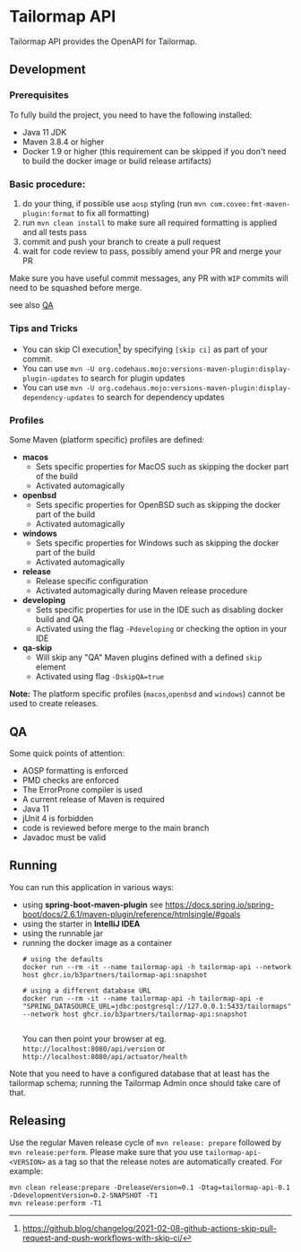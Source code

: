 # Tailormap API

Tailormap API provides the OpenAPI for Tailormap.

## Development

### Prerequisites

To fully build the project, you need to have the following installed:

- Java 11 JDK
- Maven 3.8.4 or higher
- Docker 1.9 or higher (this requirement can be skipped if you don't need to build the docker image or build release artifacts)

### Basic procedure:

1. do your thing, if possible use `aosp` styling (run `mvn com.coveo:fmt-maven-plugin:format` to fix all formatting)
2. run `mvn clean install` to make sure all required formatting is applied and all tests pass
3. commit and push your branch to create a pull request
4. wait for code review to pass, possibly amend your PR and merge your PR

Make sure you have useful commit messages, any PR with `WIP` commits will need 
to be squashed before merge.

see also [QA](#QA)

### Tips and Tricks

* You can skip CI execution[^1] by specifying `[skip ci]` as part of your commit.
* You can use `mvn -U org.codehaus.mojo:versions-maven-plugin:display-plugin-updates` to search for plugin updates
* You can use `mvn -U org.codehaus.mojo:versions-maven-plugin:display-dependency-updates` to search for dependency updates

### Profiles

Some Maven (platform specific) profiles are defined:

* **macos**
    - Sets specific properties for MacOS such as skipping the docker part of the build
    - Activated automagically
* **openbsd**
  - Sets specific properties for OpenBSD such as skipping the docker part of the build
  - Activated automagically
* **windows**
    - Sets specific properties for Windows such as skipping the docker part of the build
    - Activated automagically
* **release**
    - Release specific configuration
    - Activated automagically during Maven release procedure
* **developing**
    - Sets specific properties for use in the IDE such as disabling docker build and QA
    - Activated using the flag `-Pdeveloping` or checking the option in your IDE
* **qa-skip**
    - Will skip any "QA" Maven plugins defined with a defined `skip` element
    - Activated using flag `-DskipQA=true`

**Note:** The platform specific profiles (`macos`,`openbsd` and `windows`) cannot be used to create releases.

## QA

Some quick points of attention:

* AOSP formatting is enforced
* PMD checks are enforced
* The ErrorProne compiler is used
* A current release of Maven is required
* Java 11
* jUnit 4 is forbidden
* code is reviewed before merge to the main branch
* Javadoc must be valid


## Running

You can run this application in various ways:

- using **spring-boot-maven-plugin** see https://docs.spring.io/spring-boot/docs/2.6.1/maven-plugin/reference/htmlsingle/#goals
- using the starter in **IntelliJ IDEA**
- using the runnable jar
- running the docker image as a container
  ```shell
  # using the defaults
  docker run --rm -it --name tailormap-api -h tailormap-api --network host ghcr.io/b3partners/tailormap-api:snapshot
  
  # using a different database URL
  docker run --rm -it --name tailormap-api -h tailormap-api -e "SPRING_DATASOURCE_URL=jdbc:postgresql://127.0.0.1:5433/tailormaps" --network host ghcr.io/b3partners/tailormap-api:snapshot
  ￼
  ```
  You can then point your browser at eg. `http://localhost:8080/api/version` or `http://localhost:8080/api/actuator/health`

Note that you need to have a configured database that at least has the tailormap schema; running the Tailormap Admin once should take care of that. 

## Releasing

Use the regular Maven release cycle of `mvn release: prepare` followed by `mvn release:perform`. Please make sure that
you use `tailormap-api-<VERSION>` as a tag so that the release notes are automatically created. 
For example:

```shell
mvn clean release:prepare -DreleaseVersion=0.1 -Dtag=tailormap-api-0.1 -DdevelopmentVersion=0.2-SNAPSHOT -T1
mvn release:perform -T1
```

[^1]: https://github.blog/changelog/2021-02-08-github-actions-skip-pull-request-and-push-workflows-with-skip-ci/